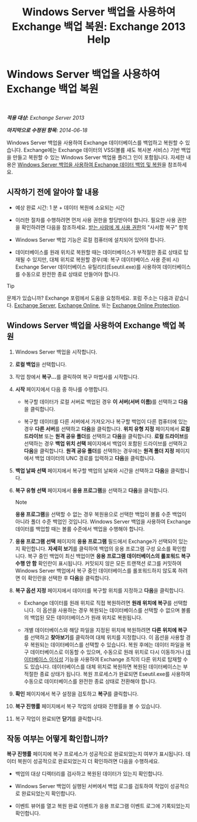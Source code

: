 ﻿---
title: 'Windows Server 백업을 사용하여 Exchange 백업 복원: Exchange 2013 Help'
TOCTitle: Windows Server 백업을 사용하여 Exchange 백업 복원
ms:assetid: 2d0f31dc-eb32-451a-8852-591269026506
ms:mtpsurl: https://technet.microsoft.com/ko-kr/library/Dd876864(v=EXCHG.150)
ms:contentKeyID: 50482715
ms.date: 05/22/2018
mtps_version: v=EXCHG.150
ms.translationtype: MT
---

# Windows Server 백업을 사용하여 Exchange 백업 복원

 

_**적용 대상:** Exchange Server 2013_

_**마지막으로 수정된 항목:** 2014-06-18_

Windows Server 백업을 사용하여 Exchange 데이터베이스를 백업하고 복원할 수 있습니다. Exchange에는 Exchange 데이터의 VSS(볼륨 섀도 복사본 서비스) 기반 백업을 만들고 복원할 수 있는 Windows Server 백업용 플러그 인이 포함됩니다. 자세한 내용은 [Windows Server 백업을 사용하여 Exchange 데이터 백업 및 복원](using-windows-server-backup-to-back-up-and-restore-exchange-data-exchange-2013-help.md)을 참조하세요.

## 시작하기 전에 알아야 할 내용

  - 예상 완료 시간: 1 분 + 데이터 복원에 소요되는 시간

  - 이러한 절차를 수행하려면 먼저 사용 권한을 할당받아야 합니다. 필요한 사용 권한을 확인하려면 다음을 참조하세요. [받는 사람에 게 사용 권한](recipients-permissions-exchange-2013-help.md)의 "사서함 복구" 항목

  - Windows Server 백업 기능은 로컬 컴퓨터에 설치되어 있어야 합니다.

  - 데이터베이스를 원래 위치로 복원할 때는 데이터베이스가 부적절한 종료 상태로 탑재될 수 있지만, 대체 위치로 복원할 경우(예: 복구 데이터베이스 사용 준비 시) Exchange Server 데이터베이스 유틸리티(Eseutil.exe)를 사용하여 데이터베이스를 수동으로 완전한 종료 상태로 만들어야 합니다.


> [!TIP]
> 문제가 있습니까? Exchange 포럼에서 도움을 요청하세요. 포럼 주소는 다음과 같습니다. <A href="https://go.microsoft.com/fwlink/p/?linkid=60612">Exchange Server</A>, <A href="https://go.microsoft.com/fwlink/p/?linkid=267542">Exchange Online</A>, 또는 <A href="https://go.microsoft.com/fwlink/p/?linkid=285351">Exchange Online Protection</A>.



## Windows Server 백업을 사용하여 Exchange 백업 복원

1.  Windows Server 백업을 시작합니다.

2.  **로컬 백업**을 선택합니다.

3.  작업 창에서 <strong>복구...</strong>를 클릭하여 복구 마법사를 시작합니다.

4.  **시작** 페이지에서 다음 중 하나를 수행합니다.
    
      - 복구할 데이터가 로컬 서버로 백업된 경우 <strong>이 서버(서버 이름)</strong>를 선택하고 **다음**을 클릭합니다.
    
      - 복구할 데이터를 다른 서버에서 가져오거나 복구할 백업이 다른 컴퓨터에 있는 경우 **다른 서버**를 선택하고 **다음**을 클릭합니다. **위치 유형 지정** 페이지에서 **로컬 드라이브** 또는 **원격 공유 폴더**를 선택하고 **다음**을 클릭합니다. **로컬 드라이브**를 선택하는 경우 **백업 위치 선택** 페이지에서 백업이 포함된 드라이브를 선택하고 **다음**을 클릭합니다. **원격 공유 폴더**를 선택하는 경우에는 **원격 폴더 지정** 페이지에서 백업 데이터의 UNC 경로를 입력하고 **다음**을 클릭합니다.

5.  **백업 날짜 선택** 페이지에서 복구할 백업의 날짜와 시간을 선택하고 **다음**을 클릭합니다.

6.  **복구 유형 선택** 페이지에서 **응용 프로그램**을 선택하고 **다음**을 클릭합니다.
    

    > [!NOTE]
    > <STRONG>응용 프로그램</STRONG>을 선택할 수 없는 경우 복원용으로 선택한 백업이 볼륨 수준 백업이 아니라 폴더 수준 백업인 것입니다. Windows Server 백업을 사용하여 Exchange 데이터를 백업할 때는 볼륨 수준에서 백업을 수행해야 합니다.



7.  **응용 프로그램 선택** 페이지의 **응용 프로그램** 필드에서 Exchange가 선택되어 있는지 확인합니다. **자세히 보기**를 클릭하여 백업의 응용 프로그램 구성 요소를 확인합니다. 복구 중인 백업이 최신 백업이면 **응용 프로그램 데이터베이스의 롤포워드 복구 수행 안 함** 확인란이 표시됩니다. 커밋되지 않은 모든 트랜잭션 로그를 커밋하여 Windows Server 백업에서 복구 중인 데이터베이스를 롤포워드하지 않도록 하려면 이 확인란을 선택한 후 **다음**을 클릭합니다.

8.  **복구 옵션 지정** 페이지에서 데이터를 복구할 위치를 지정하고 **다음**을 클릭합니다.
    
      - Exchange 데이터를 원래 위치로 직접 복원하려면 **원래 위치에 복구**를 선택합니다. 이 옵션을 사용하는 경우 복원되는 데이터베이스를 선택할 수 없으며 볼륨의 백업된 모든 데이터베이스가 원래 위치로 복원됩니다.
    
      - 개별 데이터베이스와 해당 파일을 지정된 위치에 복원하려면 **다른 위치에 복구**를 선택하고 **찾아보기**를 클릭하여 대체 위치를 지정합니다. 이 옵션을 사용할 경우 복원되는 데이터베이스를 선택할 수 있습니다. 복원 후에는 데이터 파일을 복구 데이터베이스로 이동할 수 있으며, 수동으로 원래 위치로 다시 이동하거나 [데이터베이스 이식성](database-portability-exchange-2013-help.md) 기능을 사용하여 Exchange 조직의 다른 위치로 탑재할 수도 있습니다. 데이터베이스를 대체 위치로 복원하면 복원된 데이터베이스는 부적절한 종료 상태가 됩니다. 복원 프로세스가 완료되면 Eseutil.exe를 사용하여 수동으로 데이터베이스를 완전한 종료 상태로 전환해야 합니다.

9.  **확인** 페이지에서 복구 설정을 검토하고 **복구**를 클릭합니다.

10. **복구 진행률** 페이지에서 복구 작업의 상태와 진행률을 볼 수 있습니다.

11. 복구 작업이 완료되면 **닫기**를 클릭합니다.

## 작동 여부는 어떻게 확인합니까?

**복구 진행률** 페이지에 복구 프로세스가 성공적으로 완료되었는지 여부가 표시됩니다. 데이터 복원이 성공적으로 완료되었는지 더 확인하려면 다음을 수행하세요.

  - 백업의 대상 디렉터리를 검사하고 복원된 데이터가 있는지 확인합니다.

  - Windows Server 백업이 실행된 서버에서 백업 로그를 검토하여 작업이 성공적으로 완료되었는지 확인합니다.

  - 이벤트 뷰어를 열고 복원 완료 이벤트가 응용 프로그램 이벤트 로그에 기록되었는지 확인합니다.

